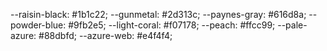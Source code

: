 --raisin-black: #1b1c22;
--gunmetal: #2d313c;
--paynes-gray: #616d8a;
--powder-blue: #9fb2e5;
--light-coral: #f07178;
--peach: #ffcc99;
--pale-azure: #88dbfd;
--azure-web: #e4f4f4;